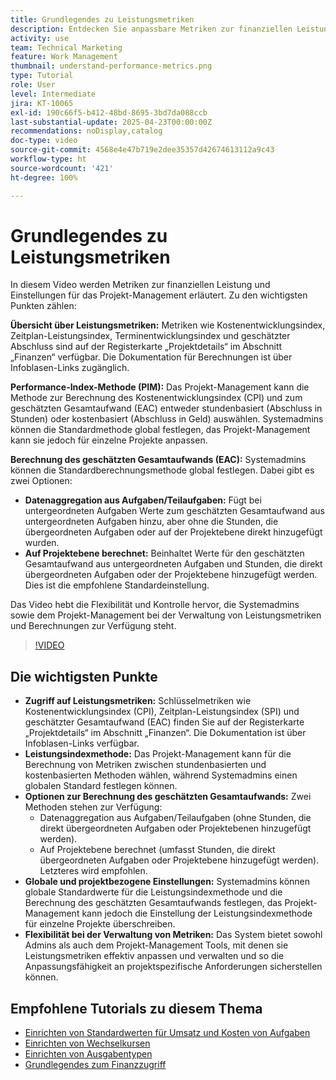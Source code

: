 ```yaml
---
title: Grundlegendes zu Leistungsmetriken
description: Entdecken Sie anpassbare Metriken zur finanziellen Leistung mit flexiblen Berechnungsmethoden, globalen Standardwerten und Überschreibungen auf Projektebene, die es Admins sowie dem Projekt-Management ermöglichen, Finanzmetriken effektiv an Projektanforderungen anzupassen.
activity: use
team: Technical Marketing
feature: Work Management
thumbnail: understand-performance-metrics.png
type: Tutorial
role: User
level: Intermediate
jira: KT-10065
exl-id: 190c66f5-b412-48bd-8695-3bd7da088ccb
last-substantial-update: 2025-04-23T00:00:00Z
recommendations: noDisplay,catalog
doc-type: video
source-git-commit: 4568e4e47b719e2dee35357d42674613112a9c43
workflow-type: ht
source-wordcount: '421'
ht-degree: 100%

---
```


# Grundlegendes zu Leistungsmetriken

In diesem Video werden Metriken zur finanziellen Leistung und Einstellungen für das Projekt-Management erläutert. Zu den wichtigsten Punkten zählen:

**Übersicht über Leistungsmetriken:** Metriken wie Kostenentwicklungsindex, Zeitplan-Leistungsindex, Terminentwicklungsindex und geschätzter Abschluss sind auf der Registerkarte „Projektdetails“ im Abschnitt „Finanzen“ verfügbar. Die Dokumentation für Berechnungen ist über Infoblasen-Links zugänglich.

**Performance-Index-Methode (PIM):** Das Projekt-Management kann die Methode zur Berechnung des Kostenentwicklungsindex (CPI) und zum geschätzten Gesamtaufwand (EAC) entweder stundenbasiert (Abschluss in Stunden) oder kostenbasiert (Abschluss in Geld) auswählen. Systemadmins können die Standardmethode global festlegen, das Projekt-Management kann sie jedoch für einzelne Projekte anpassen.

**Berechnung des geschätzten Gesamtaufwands (EAC):** Systemadmins können die Standardberechnungsmethode global festlegen. Dabei gibt es zwei Optionen:
* **Datenaggregation aus Aufgaben/Teilaufgaben:** Fügt bei untergeordneten Aufgaben Werte zum geschätzten Gesamtaufwand aus untergeordneten Aufgaben hinzu, aber ohne die Stunden, die übergeordneten Aufgaben oder auf der Projektebene direkt hinzugefügt wurden.
* **Auf Projektebene berechnet:** Beinhaltet Werte für den geschätzten Gesamtaufwand aus untergeordneten Aufgaben und Stunden, die direkt übergeordneten Aufgaben oder der Projektebene hinzugefügt werden. Dies ist die empfohlene Standardeinstellung.

Das Video hebt die Flexibilität und Kontrolle hervor, die Systemadmins sowie dem Projekt-Management bei der Verwaltung von Leistungsmetriken und Berechnungen zur Verfügung steht.

>[!VIDEO](https://video.tv.adobe.com/v/3457682/?quality=12&learn=on&enablevpops)

## Die wichtigsten Punkte


* **Zugriff auf Leistungsmetriken:** Schlüsselmetriken wie Kostenentwicklungsindex (CPI), Zeitplan-Leistungsindex (SPI) und geschätzter Gesamtaufwand (EAC) finden Sie auf der Registerkarte „Projektdetails“ im Abschnitt „Finanzen“. Die Dokumentation ist über Infoblasen-Links verfügbar. 
* **Leistungsindexmethode:** Das Projekt-Management kann für die Berechnung von Metriken zwischen stundenbasierten und kostenbasierten Methoden wählen, während Systemadmins einen globalen Standard festlegen können.
* **Optionen zur Berechnung des geschätzten Gesamtaufwands:** Zwei Methoden stehen zur Verfügung:
   * Datenaggregation aus Aufgaben/Teilaufgaben (ohne Stunden, die direkt übergeordneten Aufgaben oder Projektebenen hinzugefügt werden).
   * Auf Projektebene berechnet (umfasst Stunden, die direkt übergeordneten Aufgaben oder Projektebene hinzugefügt werden). Letzteres wird empfohlen.
* **Globale und projektbezogene Einstellungen:** Systemadmins können globale Standardwerte für die Leistungsindexmethode und die Berechnung des geschätzten Gesamtaufwands festlegen, das Projekt-Management kann jedoch die Einstellung der Leistungsindexmethode für einzelne Projekte überschreiben.
* **Flexibilität bei der Verwaltung von Metriken:** Das System bietet sowohl Admins als auch dem Projekt-Management Tools, mit denen sie Leistungsmetriken effektiv anpassen und verwalten und so die Anpassungsfähigkeit an projektspezifische Anforderungen sicherstellen können.

## Empfohlene Tutorials zu diesem Thema

<!--* * [Understand performance metrics](/help/manage-work/project-finances/understand-performance-metrics.md)-->
* [Einrichten von Standardwerten für Umsatz und Kosten von Aufgaben](/help/manage-work/project-finances/set-up-task-revenue-and-cost-defaults.md)
* [Einrichten von Wechselkursen](/help/manage-work/project-finances/set-up-exchange-rates.md)
* [Einrichten von Ausgabentypen](/help/manage-work/project-finances/set-up-expense-types.md)
* [Grundlegendes zum Finanzzugriff](/help/manage-work/project-finances/understand-financial-access.md)
